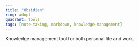 ```yaml
---
title: "Obsidian"
ring: adopt
quadrant: tools
tags: [note-taking, markdown, knowledge-management]
---
```


Knowledge management tool for both personal life and work.
